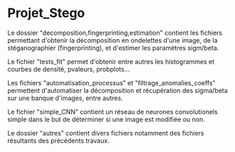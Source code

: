 # Projet_Stego

Le dossier "decomposition,fingerprinting,estimation" contient les fichiers permettant d'obtenir la décomposition en ondelettes d'une image, de la
stéganographier (fingerprinting), et d'estimer les paramètres sigm/beta.

Le fichier "tests_fit" permet d'obtenir entre autres les histogrammes et courbes de densité, pvaleurs, probplots...

Les fichiers "automatisation_processus" et "filtrage_anomalies_coeffs" permettent d'automatiser la décomposition et récupération des sigma/beta sur une
banque d'images, entre autres.

Le fichier "simple_CNN" contient un réseau de neurones convolutionels simple dans le but de déterminer si une image est modifiée ou non.

Le dossier "autres" contient divers fichiers notamment des fichiers résultants des précédents travaux.
